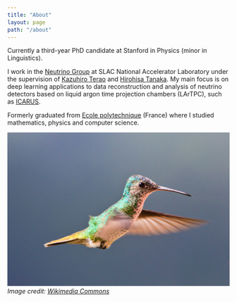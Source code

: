 ```yaml
---
title: "About"
layout: page
path: "/about"
---
```


Currently a third-year PhD candidate at Stanford in Physics (minor in Linguistics).

I work in the [Neutrino Group](https://sites.slac.stanford.edu/neutrino/) at SLAC National Accelerator Laboratory under the supervision of [Kazuhiro Terao](http://www.codingkazu.com) and [Hirohisa Tanaka](https://profiles.stanford.edu/hirohisa-tanaka). My main focus is on deep learning applications to data reconstruction and analysis of neutrino detectors based on liquid argon time projection chambers (LArTPC), such as [ICARUS](https://icarus.fnal.gov/).

Formerly graduated from [Ecole polytechnique](https://www.polytechnique.edu/en) (France) where I studied mathematics, physics and computer science.

![Humming bird](./colibri.jpg)
*Image credit: [Wikimedia Commons](https://commons.wikimedia.org/wiki/File:Colibr%C3%AD_Cola_de_Oro_(Golden-tailed_Sapphire_Hummingbird)_Bigger_File.jpg)*
